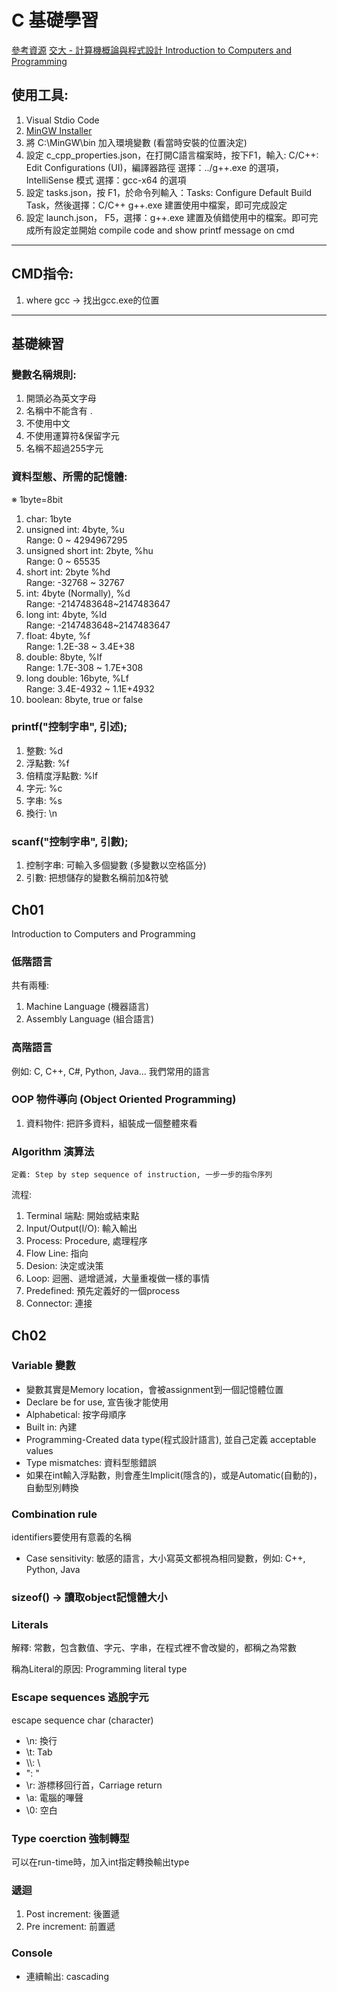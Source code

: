 # C 基礎學習

[參考資源](https://leolistudio.com/how-to-use-vscode-write-cpp/)
[交大 - 計算機概論與程式設計 Introduction to Computers and Programming](http://ocw.nctu.edu.tw/course_detail.php?bgid=0&gid=0&nid=192)

## 使用工具:
1. Visual Stdio Code
2. [MinGW Installer](https://zh-tw.osdn.net/projects/mingw/releases/68260)
3. 將 C:\MinGW\bin 加入環境變數 (看當時安裝的位置決定)
4. 設定 c_cpp_properties.json，在打開C語言檔案時，按下F1，輸入: C/C++: Edit Configurations (UI)，編譯器路徑 選擇：../g++.exe 的選項，IntelliSense 模式 選擇：gcc-x64 的選項
5. 設定 tasks.json，按 F1，於命令列輸入：Tasks: Configure Default Build Task，然後選擇：C/C++ g++.exe 建置使用中檔案，即可完成設定
6. 設定 launch.json， F5，選擇：g++.exe 建置及偵錯使用中的檔案。即可完成所有設定並開始 compile code and show printf message on cmd

---

## CMD指令:

1. where gcc -> 找出gcc.exe的位置

---

## 基礎練習

### 變數名稱規則:

1. 開頭必為英文字母
2. 名稱中不能含有 .
3. 不使用中文
4. 不使用運算符&保留字元
5. 名稱不超過255字元

### 資料型態、所需的記憶體:
※ 1byte=8bit
1. char: 1byte
2. unsigned int: 4byte, %u\
   Range: 0 ~ 4294967295
3. unsigned short int: 2byte, %hu\
   Range: 0 ~ 65535
4. short int: 2byte %hd\
   Range: -32768 ~ 32767
5. int: 4byte (Normally), %d\
   Range: -2147483648~2147483647
6. long int: 4byte, %ld\
   Range: -2147483648~2147483647
7. float: 4byte, %f\
   Range: 1.2E-38 ~ 3.4E+38
8. double: 8byte, %lf\
   Range: 1.7E-308 ~ 1.7E+308
9. long double: 16byte, %Lf\
   Range: 3.4E-4932 ~ 1.1E+4932
10. boolean: 8byte, true or false

### printf("控制字串", 引述);

1. 整數: %d
2. 浮點數: %f
3. 倍精度浮點數: %lf
4. 字元: %c
5. 字串: %s
6. 換行: \n

### scanf("控制字串", 引數);

1. 控制字串: 可輸入多個變數 (多變數以空格區分)
2. 引數: 把想儲存的變數名稱前加&符號

## Ch01

Introduction to Computers and Programming

### 低階語言
共有兩種:
1. Machine Language (機器語言)
2. Assembly Language (組合語言)

### 高階語言
例如: C, C++, C#, Python, Java... 我們常用的語言

### OOP 物件導向 (Object Oriented Programming)

1. 資料物件: 把許多資料，組裝成一個整體來看

### Algorithm 演算法
```
定義: Step by step sequence of instruction, 一步一步的指令序列
```
流程:
1. Terminal 端點: 開始或結束點
2. Input/Output(I/O): 輸入輸出
3. Process: Procedure, 處理程序
4. Flow Line: 指向
5. Desion: 決定或決策
6. Loop: 迴圈、遞增遞減，大量重複做一樣的事情
7. Predefined: 預先定義好的一個process
8. Connector: 連接

## Ch02

### Variable 變數
* 變數其實是Memory location，會被assignment到一個記憶體位置
* Declare be for use, 宣告後才能使用
* Alphabetical: 按字母順序
* Built in: 內建
* Programming-Created data type(程式設計語言), 並自己定義 acceptable values
* Type mismatches: 資料型態錯誤
* 如果在int輸入浮點數，則會產生Implicit(隱含的)，或是Automatic(自動的)，自動型別轉換

### Combination rule
identifiers要使用有意義的名稱
* Case sensitivity: 敏感的語言，大小寫英文都視為相同變數，例如: C++, Python, Java

### sizeof() -> 讀取object記憶體大小

### Literals
解釋: 常數，包含數值、字元、字串，在程式裡不會改變的，都稱之為常數

稱為Literal的原因: Programming literal type

### Escape sequences 逃脫字元
escape sequence char (character)
* \n: 換行
* \t: Tab
* \\\\: \
* \": "
* \r: 游標移回行首，Carriage return
* \a: 電腦的嗶聲
* \0: 空白

### Type coerction 強制轉型
可以在run-time時，加入int指定轉換輸出type

### 遞迴
1. Post increment: 後置遞
2. Pre increment: 前置遞

### Console

* 連續輸出: cascading